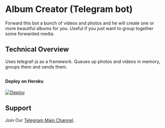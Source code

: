 Album Creator (Telegram bot)
============================

Forward this bot a bunch of videos and photos and he will create one or more beautiful albums for you. Useful if you just want to group together some forwarded media.

Technical Overview
-------------------
Uses telegraf-js as a framework. Queues up photos and videos in memory, groups them and sends them.

##
#### Deploy on Heroku
[![Deploy](https://www.herokucdn.com/deploy/button.svg)](https://heroku.com/deploy)</br>

## Support   
Join Our [Telegram Main Channel](https://www.telegram.dog/foryoubbs).

